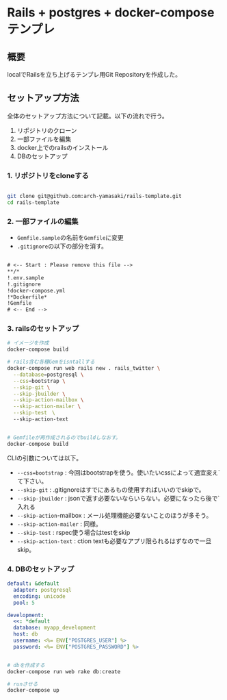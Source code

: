 # Rails + postgres + docker-compose テンプレ

## 概要
localでRailsを立ち上げるテンプレ用Git Repositoryを作成した。


## セットアップ方法

全体のセットアップ方法について記載。以下の流れで行う。

1. リポジトリのクローン
2. 一部ファイルを編集
3. docker上でのrailsのインストール
4. DBのセットアップ

### 1. リポジトリをcloneする

```sh

git clone git@github.com:arch-yamasaki/rails-template.git
cd rails-template

```


### 2. 一部ファイルの編集


- `Gemfile.sample`の名前を`Gemfile`に変更
- `.gitignore`の以下の部分を消す。

```txt

# <-- Start : Please remove this file -->
**/*
!.env.sample
!.gitignore
!docker-compose.yml
!*Dockerfile*
!Gemfile
# <-- End -->

```

### 3. railsのセットアップ

```sh
# イメージを作成
docker-compose build

# rails含む各種Gemをisntallする
docker-compose run web rails new . rails_twitter \
  --database=postgresql \
  --css=bootstrap \
  --skip-git \
  --skip-jbuilder \
  --skip-action-mailbox \
  --skip-action-mailer \
  --skip-test　\　
  --skip-action-text 


# Gemfileが再作成されるのでbuildしなおす。
docker-compose build

```

CLIの引数については以下。

- `--css=bootstrap` : 今回はbootstrapを使う。使いたいcssによって適宜変え`て下さい。
- `--skip-git` : .gitignoreはすでにあるもの使用すればいいのでskipで。
- `--skip-jbuilder` : jsonで返す必要ないならいらない。必要になったら後で`入れる
- `--skip-action`-mailbox : メール処理機能必要ないことのほうが多そう。
- `--skip-action-mailer` : 同様。
- `--skip-test` : rspec使う場合はtestをskip
- `--skip-action-text` : ction textも必要なアプリ限られるはずなので一旦skip。


### 4. DBのセットアップ

```yml:database.yml
default: &default
  adapter: postgresql
  encoding: unicode
  pool: 5

development:
  <<: *default
  database: myapp_development
  host: db
  username: <%= ENV["POSTGRES_USER"] %>
  password: <%= ENV["POSTGRES_PASSWORD"] %>

```

```sh

# dbを作成する
docker-compose run web rake db:create

# runさせる
docker-compose up
```

